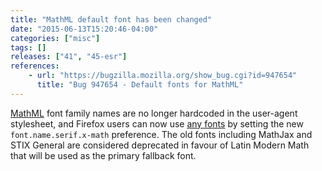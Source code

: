 ```yaml
---
title: "MathML default font has been changed"
date: "2015-06-13T15:20:46-04:00"
categories: ["misc"]
tags: []
releases: ["41", "45-esr"]
references:
    - url: "https://bugzilla.mozilla.org/show_bug.cgi?id=947654"
      title: "Bug 947654 - Default fonts for MathML"
---
```

[MathML](https://developer.mozilla.org/docs/Web/MathML) font family names are no longer hardcoded in the user-agent stylesheet, and Firefox users can now use [any fonts](https://developer.mozilla.org/docs/Mozilla/MathML_Project/Fonts) by setting the new `font.name.serif.x-math` preference. The old fonts including MathJax and STIX General are considered deprecated in favour of Latin Modern Math that will be used as the primary fallback font.
